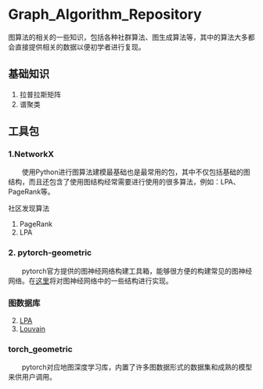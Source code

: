 # Graph_Algorithm_Repository
图算法的相关的一些知识，包括各种社群算法、图生成算法等，其中的算法大多都会直接提供相关的数据以便初学者进行复现。

##  





## 基础知识
1. 拉普拉斯矩阵
2. 谱聚类



## 工具包

### 1.NetworkX

  &emsp;&emsp;使用Python进行图算法建模最基础也是最常用的包，其中不仅包括基础的图结构，而且还包含了使用图结构经常需要进行使用的很多算法，例如：LPA、PageRank等。


社区发现算法
1. PageRank
2. LPA





### 2. pytorch-geometric

&emsp;&emsp;pytorch官方提供的图神经网络构建工具箱，能够很方便的构建常见的图神经网络。在[这里](../GNN/)将对图神经网络中的一些结构进行实现。











### 图数据库

2. [LPA](./LPA.ipynb)
3. [Louvain](./louvain.ipynb)

### torch_geometric
  &emsp;&emsp;pytorch对应地图深度学习库，内置了许多图数据形式的数据集和成熟的模型来供用户调用。